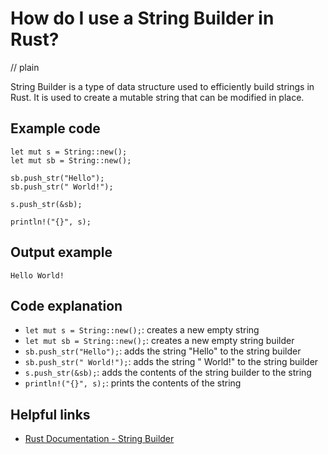 # How do I use a String Builder in Rust?
// plain

String Builder is a type of data structure used to efficiently build strings in Rust. It is used to create a mutable string that can be modified in place.

## Example code

```
let mut s = String::new();
let mut sb = String::new();

sb.push_str("Hello");
sb.push_str(" World!");

s.push_str(&sb);

println!("{}", s);
```

## Output example

```
Hello World!
```

## Code explanation

- `let mut s = String::new();`: creates a new empty string
- `let mut sb = String::new();`: creates a new empty string builder
- `sb.push_str("Hello");`: adds the string "Hello" to the string builder
- `sb.push_str(" World!");`: adds the string " World!" to the string builder
- `s.push_str(&sb);`: adds the contents of the string builder to the string
- `println!("{}", s);`: prints the contents of the string

## Helpful links
- [Rust Documentation - String Builder](https://doc.rust-lang.org/std/string/struct.String.html#method.push_str)